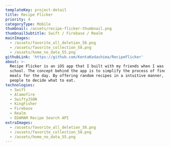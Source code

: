 ```yaml
---
templateKey: project-detail
title: Recipe Flicker
priority: 4
categoryType: Mobile
thumbnail: /assets/recipe-flicker-thumbnail.png
thumbnailSubtitle: Swift / Firebase / Realm
mainImages:
  - /assets/favorite_all_deletion_58.png
  - /assets/favorite_collection_58.png
  - /assets/home_no_data_55.png
githubLink: 'https://github.com/KentaKodashima/RecipeFlicker'
about: >-
  Recipe Flicker is an iOS app that I built with my friends when I was in
  school. The concept behind the app is to simplify the process of finding the
  meals for the day. By offering random recipes in a intuitive manner, it helps
  people to decide what to eat.
technologies:
  - Swift
  - Alamofire
  - SwiftyJSON
  - KingFisher
  - Firebase
  - Realm
  - EDAMAM Recipe Search API
extraImages:
  - /assets/favorite_all_deletion_58.png
  - /assets/favorite_collection_58.png
  - /assets/home_no_data_55.png
---
```


